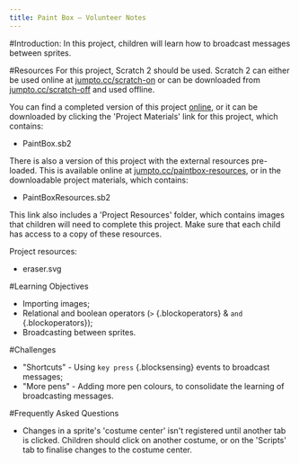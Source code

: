 ```yaml
---
title: Paint Box — Volunteer Notes
---
```


#Introduction:
In this project, children will learn how to broadcast messages between sprites.

#Resources
For this project, Scratch 2 should be used. Scratch 2 can either be used online at [jumpto.cc/scratch-on](http://jumpto.cc/scratch-on) or can be downloaded from [jumpto.cc/scratch-off](http://jumpto.cc/scratch-off) and used offline.

You can find a completed version of this project <a href="http://scratch.mit.edu/projects/63473366/#editor">online</a>, or it can be downloaded by clicking the 'Project Materials' link for this project, which contains:

+ PaintBox.sb2

There is also a version of this project with the external resources pre-loaded. This is available online at [jumpto.cc/paintbox-resources](http://jumpto.cc/paintbox-resources), or in the downloadable project materials, which contains:

+ PaintBoxResources.sb2 

This link also includes a 'Project Resources' folder, which contains images that children will need to complete this project. Make sure that each child has access to a copy of these resources.

Project resources:
+ eraser.svg

#Learning Objectives
+ Importing images;
+ Relational and boolean operators (`>` {.blockoperators} & `and` {.blockoperators});
+ Broadcasting between sprites.

#Challenges
+ "Shortcuts" - Using `key press` {.blocksensing} events to broadcast messages;
+ "More pens" - Adding more pen colours, to consolidate the learning of broadcasting messages.

#Frequently Asked Questions
+ Changes in a sprite's 'costume center' isn't registered until another tab is clicked. Children should click on another costume, or on the 'Scripts' tab to finalise changes to the costume center.